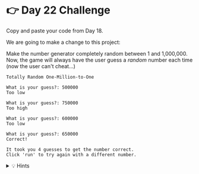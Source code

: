 # 👉 Day 22 Challenge

Copy and paste your code from Day 18. 

We are going to make a change to this project:

Make the number generator completely random between 1 and 1,000,000. Now, the game will always have the user guess a *random* number each time (now the user can't cheat...)


```
Totally Random One-Million-to-One

What is your guess?: 500000
Too low

What is your guess?: 750000
Too high

What is your guess?: 600000
Too low

What is your guess?: 650000
Correct!

It took you 4 guesses to get the number correct.
Click 'run' to try again with a different number.
```

<details> <summary>💡 Hints </summary>

- Remember to import your library first and do NOT add it in the loop.
- You can keep a lot of Day 18's code, but need to add the random library.



</details>